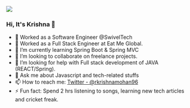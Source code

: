 ![](https://komarev.com/ghpvc/?username=programmer-krish)

### Hi, It's Krishna 👋

- 💬 Worked  as a Software Engineer @SwivelTech
- 🔭 Worked  as a  Full Stack Engineer at Eat Me Global.
- 🌱 I’m currently learning Spring Boot & Spring MVC
- 👯 I’m looking to collaborate on  freelance projects.
- 🤔 I’m looking for help with Full stack development of JAVA (REACT/Spring).
- 💬 Ask me about Javascript and tech-related stuffs
- 📫 How to reach me: [Twitter - @rkrishnamohan96](https://twitter.com/rkrishnamohan96)
- ⚡ Fun fact: Spend 2 hrs listening to songs, learning new tech articles and cricket freak.
